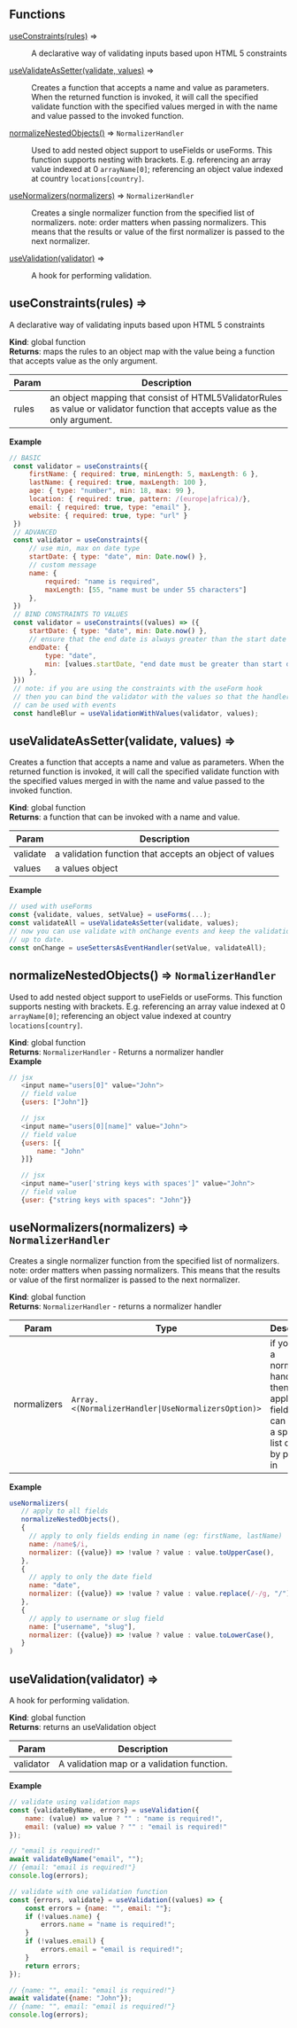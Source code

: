 ## Functions

<dl>
<dt><a href="#useConstraints">useConstraints(rules)</a> ⇒</dt>
<dd><p>A declarative way of validating inputs based upon HTML 5 constraints</p>
</dd>
<dt><a href="#useValidateAsSetter">useValidateAsSetter(validate, values)</a> ⇒</dt>
<dd><p>Creates a function that accepts a name and value as parameters.
When the returned function is invoked, it will call the specified
validate function with the specified values merged in with the name
and value passed to the invoked function.</p>
</dd>
<dt><a href="#normalizeNestedObjects">normalizeNestedObjects()</a> ⇒ <code>NormalizerHandler</code></dt>
<dd><p>Used to add nested object support to useFields or useForms. This
function supports nesting with brackets. E.g. referencing an
array value indexed at 0 <code>arrayName[0]</code>; referencing an object
value indexed at country <code>locations[country]</code>.</p>
</dd>
<dt><a href="#useNormalizers">useNormalizers(normalizers)</a> ⇒ <code>NormalizerHandler</code></dt>
<dd><p>Creates a single normalizer function from the specified list of normalizers.
note: order matters when passing normalizers. This means that the results or value
of the first normalizer is passed to the next normalizer.</p>
</dd>
<dt><a href="#useValidation">useValidation(validator)</a> ⇒</dt>
<dd><p>A hook for performing validation.</p>
</dd>
</dl>

<a name="useConstraints"></a>

## useConstraints(rules) ⇒
A declarative way of validating inputs based upon HTML 5 constraints

**Kind**: global function  
**Returns**: maps the rules to an object map with the value
being a function that accepts value as the only argument.  

| Param | Description |
| --- | --- |
| rules | an object mapping that consist of HTML5ValidatorRules as value or validator function that accepts value as the only argument. |

**Example**  
```js
// BASIC
 const validator = useConstraints({
     firstName: { required: true, minLength: 5, maxLength: 6 },
     lastName: { required: true, maxLength: 100 },
     age: { type: "number", min: 18, max: 99 },
     location: { required: true, pattern: /(europe|africa)/},
     email: { required: true, type: "email" },
     website: { required: true, type: "url" }
 })
 // ADVANCED
 const validator = useConstraints({
     // use min, max on date type
     startDate: { type: "date", min: Date.now() },
     // custom message
     name: {
         required: "name is required",
         maxLength: [55, "name must be under 55 characters"]
     },
 })
 // BIND CONSTRAINTS TO VALUES
 const validator = useConstraints((values) => ({
     startDate: { type: "date", min: Date.now() },
     // ensure that the end date is always greater than the start date
     endDate: {
         type: "date",
         min: [values.startDate, "end date must be greater than start date"]
     },
 }))
 // note: if you are using the constraints with the useForm hook
 // then you can bind the validator with the values so that the handler
 // can be used with events
 const handleBlur = useValidationWithValues(validator, values);
```
<a name="useValidateAsSetter"></a>

## useValidateAsSetter(validate, values) ⇒
Creates a function that accepts a name and value as parameters.
When the returned function is invoked, it will call the specified
validate function with the specified values merged in with the name
and value passed to the invoked function.

**Kind**: global function  
**Returns**: a function that can be invoked with a name and value.  

| Param | Description |
| --- | --- |
| validate | a validation function that accepts an object of values |
| values | a values object |

**Example**  
```js
// used with useForms
const {validate, values, setValue} = useForms(...);
const validateAll = useValidateAsSetter(validate, values);
// now you can use validate with onChange events and keep the validation
// up to date.
const onChange = useSettersAsEventHandler(setValue, validateAll);
```
<a name="normalizeNestedObjects"></a>

## normalizeNestedObjects() ⇒ <code>NormalizerHandler</code>
Used to add nested object support to useFields or useForms. This
function supports nesting with brackets. E.g. referencing an
array value indexed at 0 `arrayName[0]`; referencing an object
value indexed at country `locations[country]`.

**Kind**: global function  
**Returns**: <code>NormalizerHandler</code> - Returns a normalizer handler  
**Example**  
```js
// jsx
   <input name="users[0]" value="John">
   // field value
   {users: ["John"]}

   // jsx
   <input name="users[0][name]" value="John">
   // field value
   {users: [{
       name: "John"
   }]}

   // jsx
   <input name="user['string keys with spaces']" value="John">
   // field value
   {user: {"string keys with spaces": "John"}}
```
<a name="useNormalizers"></a>

## useNormalizers(normalizers) ⇒ <code>NormalizerHandler</code>
Creates a single normalizer function from the specified list of normalizers.
note: order matters when passing normalizers. This means that the results or value
of the first normalizer is passed to the next normalizer.

**Kind**: global function  
**Returns**: <code>NormalizerHandler</code> - returns a normalizer handler  

| Param | Type | Description |
| --- | --- | --- |
| normalizers | <code>Array.&lt;(NormalizerHandler\|UseNormalizersOption)&gt;</code> | if you pass a normalizer handler then it will apply to all fields. You can specify a specific list of fields by passing in |

**Example**  
```js
useNormalizers(
   // apply to all fields
   normalizeNestedObjects(),
   {
     // apply to only fields ending in name (eg: firstName, lastName)
     name: /name$/i,
     normalizer: ({value}) => !value ? value : value.toUpperCase(),
   },
   {
     // apply to only the date field
     name: "date",
     normalizer: ({value}) => !value ? value : value.replace(/-/g, "/"),
   },
   {
     // apply to username or slug field
     name: ["username", "slug"],
     normalizer: ({value}) => !value ? value : value.toLowerCase(),
   }
)
```
<a name="useValidation"></a>

## useValidation(validator) ⇒
A hook for performing validation.

**Kind**: global function  
**Returns**: returns an useValidation object  

| Param | Description |
| --- | --- |
| validator | A validation map or a validation function. |

**Example**  
```js
// validate using validation maps
const {validateByName, errors} = useValidation({
    name: (value) => value ? "" : "name is required!",
    email: (value) => value ? "" : "email is required!"
});

// "email is required!"
await validateByName("email", "");
// {email: "email is required!"}
console.log(errors);

// validate with one validation function
const {errors, validate} = useValidation((values) => {
    const errors = {name: "", email: ""};
    if (!values.name) {
        errors.name = "name is required!";
    }
    if (!values.email) {
        errors.email = "email is required!";
    }
    return errors;
});

// {name: "", email: "email is required!"}
await validate({name: "John"});
// {name: "", email: "email is required!"}
console.log(errors);
```
